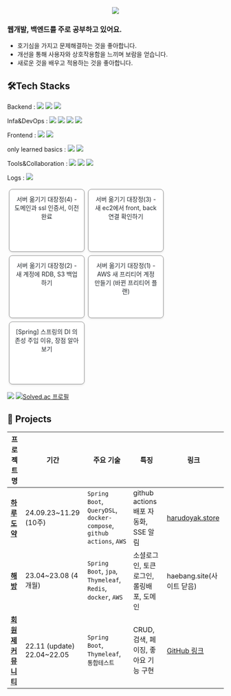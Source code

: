 <div align="center"> <img src="https://capsule-render.vercel.app/api?type=waving&color=fddda5&height=120&text=Welcome!%20Hyun%20Jisoo's%20Github%20:)&animation=&fontColor=c69a76&fontSize=40" /> </div>

### 웹개발, 백엔드를 주로 공부하고 있어요.

- 호기심을 가지고 문제해결하는 것을 좋아합니다.
- 개선을 통해 사용자와 상호작용함을 느끼며 보람을 얻습니다. 
- 새로운 것을 배우고 적용하는 것을 좋아합니다.

## 🛠️Tech Stacks

<p>
Backend : 
<img src="https://img.shields.io/badge/Java-007396?style=for-the-badge&logo=Java&logoColor=white"> 
<img src="https://img.shields.io/badge/Spring%20Boot-6DB33F?style=for-the-badge&logo=Spring&logoColor=white">
<img src="https://img.shields.io/badge/MySQL-4479A1?style=for-the-badge&logo=MySQL&logoColor=white"> 

</p>
<p> 
Infa&DevOps : 
<img src="https://img.shields.io/badge/AWS-232F3E?style=for-the-badge&logo=&logoColor=white"> 
<img src="https://img.shields.io/badge/Docker-2496ED?style=for-the-badge&logo=Docker&logoColor=white">
<img src="https://img.shields.io/badge/Github%20Actions-2088FF?style=for-the-badge&logo=GithubActions&logoColor=white">
<img src="https://img.shields.io/badge/nginx-009639?style=for-the-badge&logo=nginx&logoColor=white">
</p>
<p>
Frontend : 
<img src="https://img.shields.io/badge/JavaScript-F7DF1E?style=for-the-badge&logo=JavaScript&logoColor=white"> 
<img src="https://img.shields.io/badge/thymeleaf-005F0F?style=for-the-badge&logo=thymeleaf&logoColor=white"> 
</p>
		<p>only learned basics : <img src="https://img.shields.io/badge/node.js-5FA04E?style=for-the-badge&logo=nodedotjs&logoColor=white"> 
		<img src="https://img.shields.io/badge/react-61DAFB?style=for-the-badge&logo=react&logoColor=white"> 
		</p>
<p>
Tools&Collaboration : 
<img src="https://img.shields.io/badge/Github-181717?style=for-the-badge&logo=Github&logoColor=white"> 
<img src="https://img.shields.io/badge/Notion-000000?style=for-the-badge&logo=Notion&logoColor=white">  
<img src="https://img.shields.io/badge/postman-FF6C37?style=for-the-badge&logo=postman&logoColor=white">  
</p>
<p>
Logs : 
<a href="https://sc-science.tistory.com"><img src="https://img.shields.io/badge/tistory-E74C3C?style=for-the-badge&logo=tistory&logoColor=white"></a>
</p>
<!-- BLOG-POST-LIST:START --><a href="https://sc-science.tistory.com/111" target="_blank" style="display: inline-block; width: 150px; height: 120px; margin: 4px; padding: 12px; border: 1px solid #8b8b8b; border-radius: 8px; text-decoration: none; color: #24292e; font-weight: normal; font-size: 14px; text-align: center; vertical-align: top; overflow: hidden; background-color: #ffffff; box-shadow: 0 2px 4px rgba(0,0,0,0.1); transition: all 0.2s ease-in-out;" onmouseover="this.style.boxShadow='0 5px 10px rgba(0,0,0,0.15)'; this.style.transform='translateY(-3px)';" onmouseout="this.style.boxShadow='0 2px 4px rgba(0,0,0,0.1)'; this.style.transform='translateY(0)';">서버 옮기기 대장정&lpar;4&rpar; - 도메인과 ssl 인증서, 이전 완료</a><a href="https://sc-science.tistory.com/110" target="_blank" style="display: inline-block; width: 150px; height: 120px; margin: 4px; padding: 12px; border: 1px solid #8b8b8b; border-radius: 8px; text-decoration: none; color: #24292e; font-weight: normal; font-size: 14px; text-align: center; vertical-align: top; overflow: hidden; background-color: #ffffff; box-shadow: 0 2px 4px rgba(0,0,0,0.1); transition: all 0.2s ease-in-out;" onmouseover="this.style.boxShadow='0 5px 10px rgba(0,0,0,0.15)'; this.style.transform='translateY(-3px)';" onmouseout="this.style.boxShadow='0 2px 4px rgba(0,0,0,0.1)'; this.style.transform='translateY(0)';">서버 옮기기 대장정&lpar;3&rpar; - 새 ec2에서 front, back 연결 확인하기</a><a href="https://sc-science.tistory.com/109" target="_blank" style="display: inline-block; width: 150px; height: 120px; margin: 4px; padding: 12px; border: 1px solid #8b8b8b; border-radius: 8px; text-decoration: none; color: #24292e; font-weight: normal; font-size: 14px; text-align: center; vertical-align: top; overflow: hidden; background-color: #ffffff; box-shadow: 0 2px 4px rgba(0,0,0,0.1); transition: all 0.2s ease-in-out;" onmouseover="this.style.boxShadow='0 5px 10px rgba(0,0,0,0.15)'; this.style.transform='translateY(-3px)';" onmouseout="this.style.boxShadow='0 2px 4px rgba(0,0,0,0.1)'; this.style.transform='translateY(0)';">서버 옮기기 대장정&lpar;2&rpar; - 새 계정에 RDB, S3 백업하기</a><a href="https://sc-science.tistory.com/107" target="_blank" style="display: inline-block; width: 150px; height: 120px; margin: 4px; padding: 12px; border: 1px solid #8b8b8b; border-radius: 8px; text-decoration: none; color: #24292e; font-weight: normal; font-size: 14px; text-align: center; vertical-align: top; overflow: hidden; background-color: #ffffff; box-shadow: 0 2px 4px rgba(0,0,0,0.1); transition: all 0.2s ease-in-out;" onmouseover="this.style.boxShadow='0 5px 10px rgba(0,0,0,0.15)'; this.style.transform='translateY(-3px)';" onmouseout="this.style.boxShadow='0 2px 4px rgba(0,0,0,0.1)'; this.style.transform='translateY(0)';">서버 옮기기 대장정&lpar;1&rpar; - AWS 새 프리티어 계정 만들기 &lpar;바뀐 프리티어 플랜&rpar;</a><a href="https://sc-science.tistory.com/106" target="_blank" style="display: inline-block; width: 150px; height: 120px; margin: 4px; padding: 12px; border: 1px solid #8b8b8b; border-radius: 8px; text-decoration: none; color: #24292e; font-weight: normal; font-size: 14px; text-align: center; vertical-align: top; overflow: hidden; background-color: #ffffff; box-shadow: 0 2px 4px rgba(0,0,0,0.1); transition: all 0.2s ease-in-out;" onmouseover="this.style.boxShadow='0 5px 10px rgba(0,0,0,0.15)'; this.style.transform='translateY(-3px)';" onmouseout="this.style.boxShadow='0 2px 4px rgba(0,0,0,0.1)'; this.style.transform='translateY(0)';">[Spring] 스프링의 DI 의존성 주입 이유, 장점 알아보기</a><!-- BLOG-POST-LIST:END -->

<p>
<img src="https://github-readme-stats.vercel.app/api/top-langs/?username=jisoo615&layout=compact&bg_color=180,fff7e5,00000000&title_color=000000&text_color=000000"/>
<a href="https://solved.ac/ske05058">
<img src="http://mazassumnida.wtf/api/generate_badge?boj=ske05058" alt="Solved.ac 프로필"/>
</a>
</p>


## 🚀 Projects

| 프로젝트 명                                                 | 기간                            | 주요 기술                                                                | 특징                            | 링크                                                                     |
| ------------------------------------------------------ | ----------------------------- | -------------------------------------------------------------------- | ----------------------------- | ---------------------------------------------------------------------- |
| [**하루도약**](https://github.com/esg-akiaka-project/back) | 24.09.23~11.29 (10주)          | `Spring Boot`, `QueryDSL`, `docker-compose`, `github actions`, `AWS` | github actions 배포 자동화, SSE 알림 | [harudoyak.store](https://harudoyak.store "null")                      |
| [**해방**](https://github.com/HaeBangProject/HAEBANG)    | 23.04~23.08 (4개월)             | `Spring Boot`, `jpa`, `Thymeleaf`, `Redis`, `docker`, `AWS`          | 소셜로그인, 토큰 로그인, 롤링배포, 도메인      | haebang.site(사이트 닫음)                                                   |
| [**회원제 커뮤니티**](https://github.com/jisoo615/myproject)  | 22.11 (update)<br>22.04~22.05 | `Spring Boot`, `Thymeleaf`, `통합테스트`                                  | CRUD, 검색, 페이징, 좋아요 기능 구현      | [GitHub 링크](https://www.google.com/search?q=%EB%A7%81%ED%81%AC "null") |

